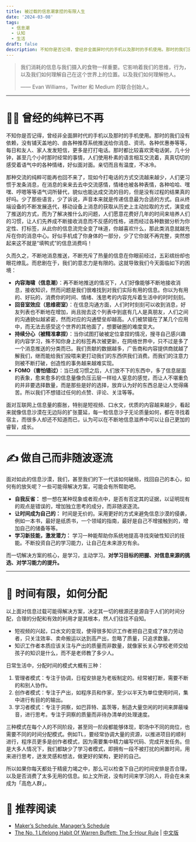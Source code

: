 ```yaml
---
title: 被过载的信息潮拿捏的有限人生
date: '2024-03-08'
tags: 
  - 信息潮
  - 认知
  - 生活
draft: false
description: 不知你是否记得，曾经非全面屏时代的手机以及那时的手机使用。那时的我们没有依赖，没有铺天盖地的、由各种推荐系统推送给你消息、资讯、各种优惠券等等，每日和友人、家人发发短信，更多是打打电话。那时都比较喜欢煲电话粥，几十分钟，甚至几个小时那时经常的事情，人们使用朴素的语言相互交流着，真真切切的感受着语气中的各种情绪，好似面对面。亲切而且有温度，不冰冷。
---
```



>  我们消耗的信息与我们摄入的食物一样重要。它影响着我们的思维，行为，以及我们如何理解自己在这个世界上的位置。以及我们如何理解他人。
>
> ——  Evan Williams，Twitter 和 Medium 的联合创始人。
 
----


# 👨‍💻‍ 曾经的纯粹已不再

不知你是否记得，曾经非全面屏时代的手机以及那时的手机使用。那时的我们没有依赖，没有铺天盖地的、由各种推荐系统推送给你消息、资讯、各种优惠券等等，每日和友人、家人发发短信，更多是打打电话。那时都比较喜欢煲电话粥，几十分钟，甚至几个小时那时经常的事情，人们使用朴素的语言相互交流着，真真切切的感受着语气中的各种情绪，好似面对面。亲切而且有温度，不冰冷。

那种交流的纯粹可能再也回不来了，现如今打电话的方式交流越来越少，人们更习惯于发条消息，在消息的来来去去中交流感情，情绪也被各种表情，各种哈哈、嘿嘿、哼嗯等等语气词所替代，貌似也能达成交流的目的，但是没有过程的结果真的好吗。少了那些语言，少了诉说，声音本来就是传递信息最为合适的方式。自从终端设备的不断发展迭代，移动设备上消息的获取从历史上主动拉取的方式，演变成了推送的方式，而为了解决推什么的问题，人们愿意花费好几年的时间来培养人们的习惯，让人们先养成不断接收消息而不反感的性格，进而经过各种数据分析为你定性、打标签，从此你的信息流完全变了味道，你越喜欢什么，那此类消息就越充斥在你的消息中心。好似手机成了你身体的一部分，少了它你就不再完整，突然想起来这不就是“填鸭式”的信息消费吗！

久而久之，不断地消息推送，不断充斥了热量的信息在你眼前经过，五彩缤纷却也眼花缭乱。而悲剧在于，我们的意志力是有限的。这就导致我们今天面临如下的困境：

* **内容海啸（信息潮）**：再不断地推送的情况下，人们好像能够不断地接收消息，接收知识，然而问题是我们很难找到对我们实际有用的信息。你以为有用的、好玩的，消费你的时间、情绪、浅思考的内容充斥着生活中的时时刻刻。
* **回音室效应（思维密室）**：在信息沟通方面，人们时时刻刻可以收到消息，好友列表也不断地在增加，尚且抛去这个列表中到底有几人是真朋友，人们之间的沟通貌似越紧密，然而对应的沟通壁垒却越高。人们被禁锢在了某几个应用中，而无法去感受这个世界的其他面了，想要破圈的难度变大。
* **持续分心（被精准拿捏）**：当你试图打破被定位拿捏的情况，搜寻自己感兴趣的内容学习，殊不知你身上的标签再次被更新，在网络世界中，只不过是多了一个消息推送的分类而已。我们贡献的数据越多，广告商和内容提供商就越了解我们，继而能给我们投喂来更打动我们的东西供我们消费。而我们的注意力则被不断打破，创造性的事务越来越难实现。
* **FOMO（害怕错过）**：当已成习惯之后，人们放不下的东西中，多了信息层面的表象，愈来愈多的信息量像负压云层一样给人窒息的感觉，而让人不堪重负的并非要选择数量，而是那些是好的选择，放弃认为好的东西总是让人觉得痛苦。所以我们不想错过任何的点赞、评论、关注等等。

面对互联网上信息量的膨胀，特别是短视频、口水文，优质的内容越来越少，看起来就像信息沙漠在无边际的扩张蔓延，每一粒信息沙子无论质量如何，都在寻找着宿主，而很多人却还不知道而已，认为可以在不断地信息滋养中可以让自己更加的睿智，成长。

----
 
# ✍️ 做自己而非随波逐流

面对如此的信息沙漠，我们，甚至我们的下一代该如何破局，找回自己的本心，如何有的放矢呢？一些可能得解决方案，可能会有所帮助吧。

* **自我反省：** 想一想在某种现象或者观点中，是否有否定其的证据，以证明现有的观点是错误的，增加独立思考的成分，而非随波逐流。
* **让时间成为自己的：** 时间是无价的。采用更好的方式来避免信息沙漠的侵袭，例如一本书，最好是纸质书，一个领域的指南，最好是自己不增接触到的，增加自己的储备等等。
* **学习新技能，激发潜力：** 学习一种能帮助你系统地提高寻找突破性知识的技能。不断投资自己的学习能力，让自己在未来游刃有余。

而一切解决方案的核心，是学习，主动学习。**对学习目标的把握、对信息来源的挑选、对学习能力的提升。**

----

# 💁 时间有限，如何分配

以上面对信息过载可能得解决方案，决定其一切的根源还是源自于人们的时间分配，合理的分配和有效的利用才是其根本，然人们往往不自知。

* 短视频的兴起，口水文的变现，使得很多知识工作者把自己变成了体力劳动者，只关注效率、卖命搬运以达到高产出，忽略了质量，只追求数量。
* 知识工作者本质应该关注与产出的质量而非数量，就像家长关心学校老师交给孩子的知识是什么，而不是老师教了多少人。

日常生活中，分配时间的模式大概有三种：

1. 管理者模式：专注于协调，日程安排是为老板制定的。经常被打断，需要不断的和别人协作。
2. 创作者模式：专注于产出，如程序员和作家，至少以半天为单位使用时间，集中进行有目的的输出。
3. 学习者模式：专注于洞察，如巴菲特、盖茨等，制造大量空闲的时间来屏蔽噪音，进行思考。专注于洞察的质量而非待办清单的处理速度。

三种模式在每个人的不同阶段，甚至同一阶段都能够体现，职场中不同的岗位，也需要不同的时间分配模式。例如TL，要经常协调大量的资源，以推进项目的顺利进行，程序员更多是创作者模式，因为需要集中精力编写代码、完成开发任务。但是大多人情况下，我们都缺少了学习者模式，即拥有一段不被打扰的闲置时间，用来进行思考，迸发灵感和想法，做更好的架构，更好的自己。

所以如果你每天都处于精疲力竭之中，那么可以检查下自己的时间安排是否合理，以及是否消费了太多无用的信息。如上文所说，没有时间来学习的人，将会在未来成为「高危人群」。

# 🔬 推荐阅读

* [Maker’s Schedule, Manager’s Schedule](https://www.paulgraham.com/makersschedule.html)
* [The No. 1 Lifelong Habit Of Warren Buffett: The 5-Hour Rule](https://medium.com/accelerated-intelligence/the-no-1-lifelong-habit-of-warren-buffett-the-5-hour-rule-57884dce03f3) | [中文版](https://mp.weixin.qq.com/s/kkDgAEI2HxNFDAPgdIlLgQ)